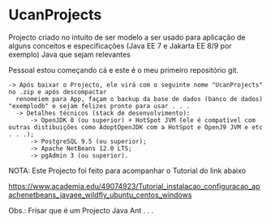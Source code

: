 # UcanProjects

Projecto criado no intuito de ser modelo a ser usado para aplicação de alguns conceitos e especificações (Java EE 7 e Jakarta EE 8/9 por exemplo) Java que sejam relevantes 

Pessoal estou começando cá e este é o meu primeiro repositório git.

    -> Após baixar o Projecto, ele virá com o seguinte nome "UcanProjects" no .zip e após descompactar  
      renomeiem para App, façam o backup da base de dados (banco de dados) "exemplodb" e sejam felizes pronto para usar . . .       
      -> Detalhes técnicos (stack de desenvolvimento):
          -> OpenJDK 8 (ou superior) + HotSpot JVM (ele é compatível com outras distibuições como AdoptOpenJDK com a HotSpot e OpenJ9 JVM e etc . . .);
          -> PostgreSQL 9.5 (ou superior);
          -> Apache NetBeans 12.0 LTS;
          -> pgAdmin 3 (ou superior).
          
NOTA: Este Projecto foi feito para acompanhar o Tutorial do link abaixo


https://www.academia.edu/49074923/Tutorial_instalacao_configuracao_apachenetbeans_javaee_wildfly_ubuntu_centos_windows

Obs.: Frisar que é um Projecto Java Ant . . .

